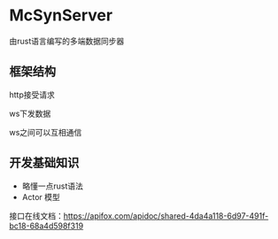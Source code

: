 # McSynServer
由rust语言编写的多端数据同步器

## 框架结构
http接受请求

ws下发数据

ws之间可以互相通信

## 开发基础知识
- 略懂一点rust语法
- Actor 模型

接口在线文档：https://apifox.com/apidoc/shared-4da4a118-6d97-491f-bc18-68a4d598f319